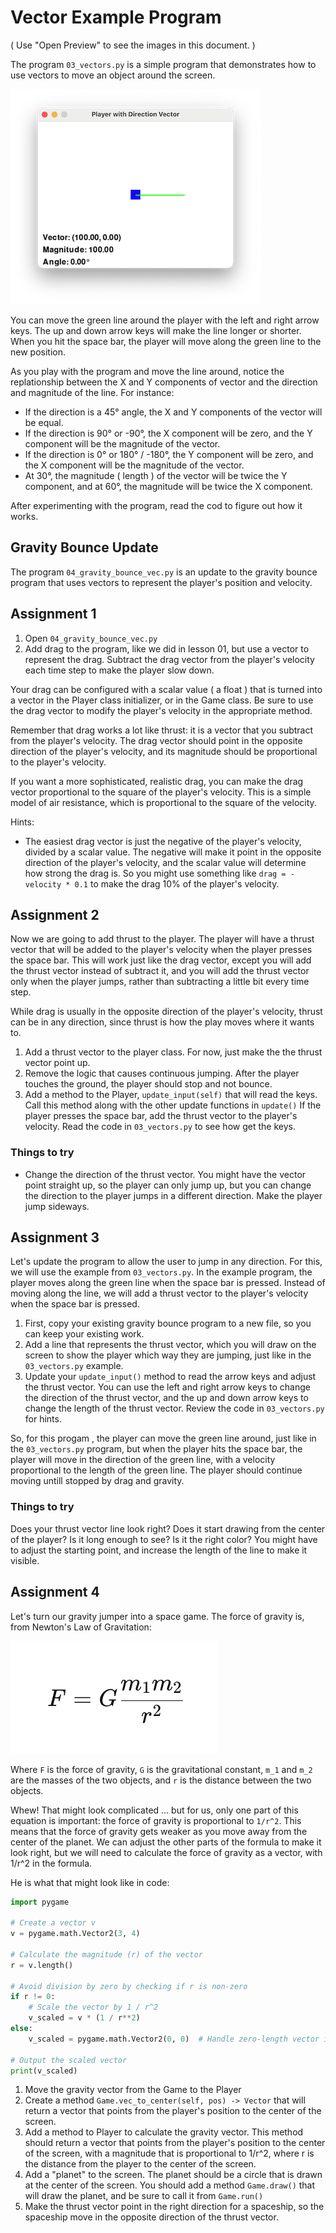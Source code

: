 # Vector Example Program

( Use "Open Preview" to see the images in this document. )

The program `03_vectors.py` is a simple program that demonstrates how
to use vectors to move an object around the screen.

![Vector Example](images/vector_example.png)

You can move the green line around the player with the left and right arrow
keys. The up and down arrow keys will make the line longer or shorter. When you
hit the space bar, the player will move along the green line to the new
position.

As you play with the program and move the line around, notice the replationship
between the X and Y components of vector and the direction and magnitude of the
line. For instance: 

* If the direction is a 45° angle, the X and Y components of the vector
  will be equal.
* If the direction is 90° or -90°, the X component will be zero, and the Y
  component will be the magnitude of the vector.
* If the direction is 0° or 180° / -180°, the Y component will be zero, and the
  X component will be the magnitude of the vector.
* At 30°, the magnitude ( length ) of the vector will be twice the Y component,
  and at 60°, the magnitude will be twice the X component.
  
After experimenting with the program, read the cod to figure out how it works. 

## Gravity Bounce Update

The program `04_gravity_bounce_vec.py` is an update to the gravity
bounce program that uses vectors to represent the player's position and
velocity.


## Assignment 1

1. Open `04_gravity_bounce_vec.py` 
2. Add drag to the program, like we did in lesson 01, but use a
   vector to represent the drag. Subtract the drag vector from the player's
   velocity each time step to make the player slow down. 

Your drag can be configured with a scalar value ( a float ) that is turned into
a vector in the Player class initializer, or in the Game class.  Be sure to use
the drag vector to modify the player's velocity in the appropriate method. 

Remember that drag works a lot like thrust: it is a vector that you subtract 
from the player's velocity. The drag vector should point in the opposite direction
of the player's velocity, and its magnitude should be proportional to the player's
velocity.

If you want a more sophisticated, realistic drag, you can make the drag vector
proportional to the square of the player's velocity. This is a simple model of
air resistance, which is proportional to the square of the velocity.

Hints:
* The easiest drag vector is just the negative of the player's velocity, divided
  by a scalar value. The negative will make it point in the opposite direction
  of the player's velocity, and the scalar value will determine how strong the
  drag is. So you might use something like `drag = -velocity * 0.1` to make the
  drag 10% of the player's velocity.

## Assignment 2

Now we are going to add thrust to the player. The player will have a thrust
vector that will be added to the player's velocity when the player presses the
space bar. This will work just like the drag vector, except you will add the
thrust vector instead of subtract it, and you will add the thrust vector only
when the player jumps, rather than subtracting a little bit every time step. 

While drag is usually in the opposite direction of the player's velocity, thrust
can be in any direction, since thrust is how the play moves where it wants to. 

1. Add a thrust vector to the player class. For now, just make the the thrust
   vector point up. 
2. Remove the logic that causes continuous jumping. After the player touches the
   ground, the player should stop and not bounce. 
3. Add a method to the Player, `update_input(self)` that will read the keys.
   Call this method along with the other update functions in `update()` If the
   player presses the space bar, add the thrust vector to the player's velocity.
   Read the code in `03_vectors.py` to see how get the keys.

### Things to try

* Change the direction of the thrust vector. You might have the vector point
  straight up, so the player can only jump up, but you can change the direction
  to the player jumps in a different direction. Make the player jump sideways.

## Assignment 3

Let's update the program to allow the user to jump in any direction. For this,
we will use the example from  `03_vectors.py`. In the example
program, the player moves along the green line when the space bar is pressed.
Instead of moving along the line, we will add a thrust vector to the player's
velocity when the space bar is pressed.

1. First, copy your existing gravity bounce program to a new file, so you can
   keep your existing work.
2. Add a line that represents the thrust vector, which you will draw on the
   screen to show the player which way they are jumping, just like in the
   `03_vectors.py` example.
3. Update your `update_input()` method to read the arrow keys and adjust the
   thrust vector. You can use the left and right arrow keys to change the
   direction of the thrust vector, and the up and down arrow keys to change the
   length of the thrust vector. Review the code in `03_vectors.py` for hints.

So, for this progam , the player can move the green line around, just like in
the `03_vectors.py` program, but when the player hits the space bar, the player
will move in the direction of the green line, with a velocity proportional to
the length of the green line. The player should continue moving untill stopped
by drag and gravity. 


### Things to try

Does your thrust vector line look right? Does it start drawing from the center of the player? Is
it long enough to see? Is it the right color? You might have to adjust the starting point, 
and increase the length of the line to make it visible.


## Assignment 4

Let's turn our gravity jumper into a space game. The force of gravity is, from
Newton's Law of Gravitation:

![Gravitation](images/gravitation.png)

Where `F` is the force of gravity, `G` is the gravitational constant, `m_1` and
`m_2` are the masses of the two objects, and `r` is the distance between the two
objects. 

Whew! That might look complicated ... but for us, only one part of this equation
is important: the force of gravity is proportional to `1/r^2`. This means that
the force of gravity gets weaker as you move away from the center of the planet.
We can adjust the other parts of the formula to make it look right, but we will
need to calculate the force of gravity as a vector, with 1/r^2 in the formula. 

He is what that might look like in code:

```python
import pygame

# Create a vector v
v = pygame.math.Vector2(3, 4)

# Calculate the magnitude (r) of the vector
r = v.length()

# Avoid division by zero by checking if r is non-zero
if r != 0:
    # Scale the vector by 1 / r^2
    v_scaled = v * (1 / r**2)
else:
    v_scaled = pygame.math.Vector2(0, 0)  # Handle zero-length vector if necessary

# Output the scaled vector
print(v_scaled)
```


1. Move the gravity vector from the Game to the Player
2. Create a method `Game.vec_to_center(self, pos) -> Vector` that will return a
   vector that points from the player's position to the center of the screen.
3. Add a method to Player to calculate the gravity vector. This method should
   return a vector that points from the player's position to the center of the
   screen, with a magnitude that is proportional to 1/r^2, where r is the
    distance from the player to the center of the screen. 
4. Add a "planet" to the screen. The planet should be a circle that is drawn at
   the center of the screen. You should add a method `Game.draw()` that will
    draw the planet, and be sure to call it from `Game.run()`
5. Make the thrust vector point in the right direction for a spaceship, so 
   the spaceship move in the opposite direction of the thrust vector.

